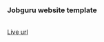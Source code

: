 <h3 >Jobguru website template </h3>
</br>
</hr>
<a href="https://jobguru.netlify.app/">Live url</a>
